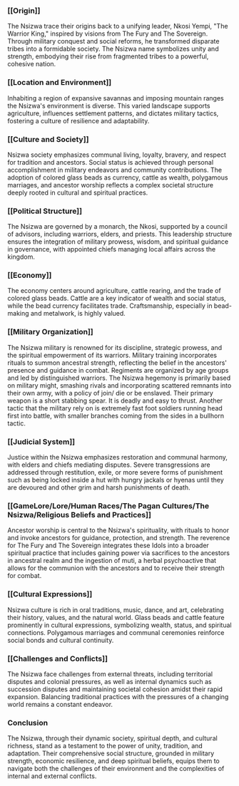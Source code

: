 ### [[Origin]]

The Nsizwa trace their origins back to a unifying leader, Nkosi Yempi, "The Warrior King," inspired by visions from The Fury and The Sovereign. Through military conquest and social reforms, he transformed disparate tribes into a formidable society. The Nsizwa name symbolizes unity and strength, embodying their rise from fragmented tribes to a powerful, cohesive nation.

### [[Location and Environment]]

Inhabiting a region of expansive savannas and imposing mountain ranges the Nsizwa's environment is diverse. This varied landscape supports agriculture, influences settlement patterns, and dictates military tactics, fostering a culture of resilience and adaptability.

### [[Culture and Society]]

Nsizwa society emphasizes communal living, loyalty, bravery, and respect for tradition and ancestors. Social status is achieved through personal accomplishment in military endeavors and community contributions. The adoption of colored glass beads as currency, cattle as wealth, polygamous marriages, and ancestor worship reflects a complex societal structure deeply rooted in cultural and spiritual practices.

### [[Political Structure]]

The Nsizwa are governed by a monarch, the Nkosi, supported by a council of advisors, including warriors, elders, and priests. This leadership structure ensures the integration of military prowess, wisdom, and spiritual guidance in governance, with appointed chiefs managing local affairs across the kingdom.

### [[Economy]]

The economy centers around agriculture, cattle rearing, and the trade of colored glass beads. Cattle are a key indicator of wealth and social status, while the bead currency facilitates trade. Craftsmanship, especially in bead-making and metalwork, is highly valued.

### [[Military Organization]]

The Nsizwa military is renowned for its discipline, strategic prowess, and the spiritual empowerment of its warriors. Military training incorporates rituals to summon ancestral strength, reflecting the belief in the ancestors' presence and guidance in combat. Regiments are organized by age groups and led by distinguished warriors. The Nsizwa hegemony is primarily based on military might, smashing rivals and incorporating scattered remnants into their own army, with a policy of join/ die or be enslaved. Their primary weapon is a short stabbing spear. It is deadly and easy to thrust. Another tactic that the military rely on is extremely fast foot soldiers running head first into battle, with smaller branches coming from the sides in a bullhorn tactic.

### [[Judicial System]]

Justice within the Nsizwa emphasizes restoration and communal harmony, with elders and chiefs mediating disputes. Severe transgressions are addressed through restitution, exile, or more severe forms of punishment such as being locked inside a hut with hungry jackals or hyenas until they are devoured and other grim and harsh punishments of death.

### [[GameLore/Lore/Human Races/The Pagan Cultures/The Nsizwa/Religious Beliefs and Practices]]

Ancestor worship is central to the Nsizwa's spirituality, with rituals to honor and invoke ancestors for guidance, protection, and strength. The reverence for The Fury and The Sovereign integrates these Idols into a broader spiritual practice that includes gaining power via sacrifices to the ancestors in ancestral realm and the ingestion of muti, a herbal psychoactive that allows for the communion with the ancestors and to receive their strength for combat.

### [[Cultural Expressions]]

Nsizwa culture is rich in oral traditions, music, dance, and art, celebrating their history, values, and the natural world. Glass beads and cattle feature prominently in cultural expressions, symbolizing wealth, status, and spiritual connections. Polygamous marriages and communal ceremonies reinforce social bonds and cultural continuity.

### [[Challenges and Conflicts]]

The Nsizwa face challenges from external threats, including territorial disputes and colonial pressures, as well as internal dynamics such as succession disputes and maintaining societal cohesion amidst their rapid expansion. Balancing traditional practices with the pressures of a changing world remains a constant endeavor.

### Conclusion

The Nsizwa, through their dynamic society, spiritual depth, and cultural richness, stand as a testament to the power of unity, tradition, and adaptation. Their comprehensive social structure, grounded in military strength, economic resilience, and deep spiritual beliefs, equips them to navigate both the challenges of their environment and the complexities of internal and external conflicts.